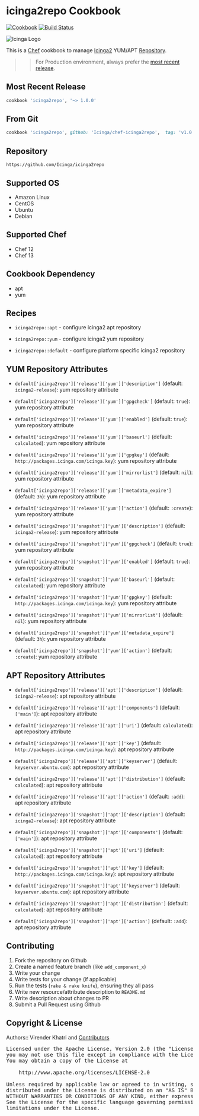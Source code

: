 icinga2repo Cookbook
================

[![Cookbook](https://img.shields.io/github/tag/Icinga/chef-icinga2repo.svg)](https://github.com/Icinga/chef-icinga2repo) [![Build Status](https://travis-ci.org/Icinga/chef-icinga2repo.svg?branch=master)](https://travis-ci.org/Icinga/chef-icinga2repo)

![Icinga Logo](https://www.icinga.com/wp-content/uploads/2014/06/icinga_logo.png)

This is a [Chef] cookbook to manage [Icinga2] YUM/APT [Repository].


>> For Production environment, always prefer the [most recent release](https://supermarket.chef.io/cookbooks/icinga2repo).


## Most Recent Release

```ruby
cookbook 'icinga2repo', '~> 1.0.0'
```


## From Git

```ruby
cookbook 'icinga2repo', github: 'Icinga/chef-icinga2repo',  tag: 'v1.0.0'
```


## Repository

```
https://github.com/Icinga/icinga2repo
```


## Supported OS

- Amazon Linux
- CentOS
- Ubuntu
- Debian


## Supported Chef

- Chef 12
- Chef 13


## Cookbook Dependency

- apt
- yum


## Recipes

- `icinga2repo::apt` - configure icinga2 apt repository

- `icinga2repo::yum` - configure icinga2 yum repository

- `icinga2repo::default` - configure platform specific icinga2 repository


## YUM Repository Attributes

* `default['icinga2repo']['release']['yum']['description']` (default: `icinga2-release`): yum repository attribute

* `default['icinga2repo']['release']['yum']['gpgcheck']` (default: `true`): yum repository attribute

* `default['icinga2repo']['release']['yum']['enabled']` (default: `true`): yum repository attribute

* `default['icinga2repo']['release']['yum']['baseurl']` (default: `calculated`): yum repository attribute

* `default['icinga2repo']['release']['yum']['gpgkey']` (default: `http://packages.icinga.com/icinga.key`): yum repository attribute

* `default['icinga2repo']['release']['yum']['mirrorlist']` (default: `nil`): yum repository attribute

* `default['icinga2repo']['release']['yum']['metadata_expire']` (default: `3h`): yum repository attribute

* `default['icinga2repo']['release']['yum']['action']` (default: `:create`): yum repository attribute

* `default['icinga2repo']['snapshot']['yum']['description']` (default: `icinga2-release`): yum repository attribute

* `default['icinga2repo']['snapshot']['yum']['gpgcheck']` (default: `true`): yum repository attribute

* `default['icinga2repo']['snapshot']['yum']['enabled']` (default: `true`): yum repository attribute

* `default['icinga2repo']['snapshot']['yum']['baseurl']` (default: `calculated`): yum repository attribute

* `default['icinga2repo']['snapshot']['yum']['gpgkey']` (default: `http://packages.icinga.com/icinga.key`): yum repository attribute

* `default['icinga2repo']['snapshot']['yum']['mirrorlist']` (default: `nil`): yum repository attribute

* `default['icinga2repo']['snapshot']['yum']['metadata_expire']` (default: `3h`): yum repository attribute

* `default['icinga2repo']['snapshot']['yum']['action']` (default: `:create`): yum repository attribute


## APT Repository Attributes

* `default['icinga2repo']['release']['apt']['description']` (default: `icinga2-release`): apt repository attribute

* `default['icinga2repo']['release']['apt']['components']` (default: `['main']`): apt repository attribute

* `default['icinga2repo']['release']['apt']['uri']` (default: `calculated`): apt repository attribute

* `default['icinga2repo']['release']['apt']['key']` (default: `http://packages.icinga.com/icinga.key`): apt repository attribute

* `default['icinga2repo']['release']['apt']['keyserver']` (default: `keyserver.ubuntu.com`): apt repository attribute

* `default['icinga2repo']['release']['apt']['distribution']` (default: `calculated`): apt repository attribute

* `default['icinga2repo']['release']['apt']['action']` (default: `:add`): apt repository attribute

* `default['icinga2repo']['snapshot']['apt']['description']` (default: `icinga2-release`): apt repository attribute

* `default['icinga2repo']['snapshot']['apt']['components']` (default: `['main']`): apt repository attribute

* `default['icinga2repo']['snapshot']['apt']['uri']` (default: `calculated`): apt repository attribute

* `default['icinga2repo']['snapshot']['apt']['key']` (default: `http://packages.icinga.com/icinga.key`): apt repository attribute

* `default['icinga2repo']['snapshot']['apt']['keyserver']` (default: `keyserver.ubuntu.com`): apt repository attribute

* `default['icinga2repo']['snapshot']['apt']['distribution']` (default: `calculated`): apt repository attribute

* `default['icinga2repo']['snapshot']['apt']['action']` (default: `:add`): apt repository attribute


## Contributing

1. Fork the repository on Github
2. Create a named feature branch (like `add_component_x`)
3. Write your change
4. Write tests for your change (if applicable)
5. Run the tests (`rake & rake knife`), ensuring they all pass
6. Write new resource/attribute description to `README.md`
7. Write description about changes to PR
8. Submit a Pull Request using Github


## Copyright & License

Authors:: Virender Khatri and [Contributors]

<pre>
Licensed under the Apache License, Version 2.0 (the "License");
you may not use this file except in compliance with the License.
You may obtain a copy of the License at

    http://www.apache.org/licenses/LICENSE-2.0

Unless required by applicable law or agreed to in writing, software
distributed under the License is distributed on an "AS IS" BASIS,
WITHOUT WARRANTIES OR CONDITIONS OF ANY KIND, either express or implied.
See the License for the specific language governing permissions and
limitations under the License.
</pre>


[Chef]: https://www.chef.io/
[Icinga2]: https://www.icinga.com/
[Repository]: https://packages.icinga.com/
[Contributors]: https://github.com/Icinga/chef-icinga2repo/graphs/contributors
